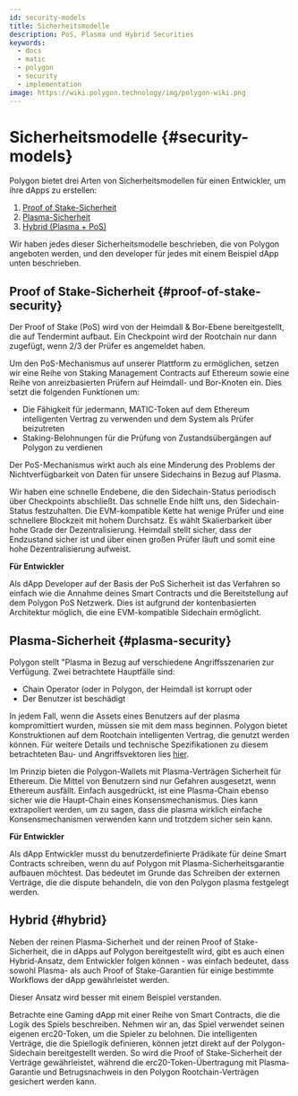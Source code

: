 ```yaml
---
id: security-models
title: Sicherheitsmodelle
description: PoS, Plasma und Hybrid Securities
keywords:
  - docs
  - matic
  - polygon
  - security
  - implementation
image: https://wiki.polygon.technology/img/polygon-wiki.png
---
```


# Sicherheitsmodelle {#security-models}

Polygon bietet drei Arten von Sicherheitsmodellen für einen Entwickler, um ihre dApps zu erstellen:

1. [Proof of Stake-Sicherheit](#proof-of-stake-security)
2. [Plasma-Sicherheit](#plasma-security)
3. [Hybrid (Plasma + PoS)](#hybrid)

Wir haben jedes dieser Sicherheitsmodelle beschrieben, die von Polygon angeboten werden, und den developer für jedes mit einem Beispiel dApp unten beschrieben.

## Proof of Stake-Sicherheit {#proof-of-stake-security}

Der Proof of Stake (PoS) wird von der Heimdall & Bor-Ebene bereitgestellt, die auf Tendermint aufbaut. Ein Checkpoint wird der Rootchain nur dann zugefügt, wenn 2/3 der Prüfer es angemeldet haben.

Um den PoS-Mechanismus auf unserer Plattform zu ermöglichen, setzen wir eine Reihe von Staking Management Contracts auf Ethereum sowie eine Reihe von anreizbasierten Prüfern auf Heimdall- und Bor-Knoten ein. Dies setzt die folgenden Funktionen um:

- Die Fähigkeit für jedermann, MATIC-Token auf dem Ethereum intelligenten Vertrag zu verwenden und dem System als Prüfer beizutreten
- Staking-Belohnungen für die Prüfung von Zustandsübergängen auf Polygon zu verdienen

Der PoS-Mechanismus wirkt auch als eine Minderung des Problems der Nichtverfügbarkeit von Daten für unsere Sidechains in Bezug auf Plasma.

Wir haben eine schnelle Endebene, die den Sidechain-Status periodisch über Checkpoints abschließt. Das schnelle Ende hilft uns, den Sidechain-Status festzuhalten. Die EVM-kompatible Kette hat wenige Prüfer und eine schnellere Blockzeit mit hohem Durchsatz. Es wählt Skalierbarkeit über hohe Grade der Dezentralisierung. Heimdall stellt sicher, dass der Endzustand sicher ist und über einen großen Prüfer läuft und somit eine hohe Dezentralisierung aufweist.

**Für Entwickler**

Als dApp Developer auf der Basis der PoS Sicherheit ist das Verfahren so einfach wie die Annahme deines Smart Contracts und die Bereitstellung auf dem Polygon PoS Netzwerk. Dies ist aufgrund der kontenbasierten Architektur möglich, die eine EVM-kompatible Sidechain ermöglicht.

## Plasma-Sicherheit {#plasma-security}

Polygon stellt "Plasma in Bezug auf verschiedene Angriffsszenarien zur Verfügung. Zwei betrachtete Hauptfälle sind:

- Chain Operator (oder in Polygon, der Heimdall ist korrupt oder
- Der Benutzer ist beschädigt

In jedem Fall, wenn die Assets eines Benutzers auf der plasma kompromittiert wurden, müssen sie mit dem mass beginnen. Polygon bietet Konstruktionen auf dem Rootchain intelligenten Vertrag, die genutzt werden können. Für weitere Details und technische Spezifikationen zu diesem betrachteten Bau- und Angriffsvektoren lies [hier](https://ethresear.ch/t/account-based-plasma-morevp/5480).

Im Prinzip bieten die Polygon-Wallets mit Plasma-Verträgen Sicherheit für Ethereum. Die Mittel von Benutzern sind nur Gefahren ausgesetzt, wenn Ethereum ausfällt. Einfach ausgedrückt, ist eine Plasma-Chain ebenso sicher wie die Haupt-Chain eines Konsensmechanismus. Dies kann extrapoliert werden, um zu sagen, dass die plasma wirklich einfache Konsensmechanismen verwenden kann und trotzdem sicher sein kann.

**Für Entwickler**

Als dApp Entwickler musst du benutzerdefinierte Prädikate für deine Smart Contracts schreiben, wenn du auf Polygon mit Plasma-Sicherheitsgarantie aufbauen möchtest. Das bedeutet im Grunde das Schreiben der externen Verträge, die die dispute behandeln, die von den Polygon plasma festgelegt werden.

## Hybrid {#hybrid}

Neben der reinen Plasma-Sicherheit und der reinen Proof of Stake-Sicherheit, die in dApps auf Polygon bereitgestellt wird, gibt es auch einen Hybrid-Ansatz, dem Entwickler folgen können - was einfach bedeutet, dass sowohl Plasma- als auch Proof of Stake-Garantien für einige bestimmte Workflows der dApp gewährleistet werden.

Dieser Ansatz wird besser mit einem Beispiel verstanden.

Betrachte eine Gaming dApp mit einer Reihe von Smart Contracts, die die Logik des Spiels beschreiben. Nehmen wir an, das Spiel verwendet seinen eigenen erc20-Token, um die Spieler zu belohnen. Die intelligenten Verträge, die die Spiellogik definieren, können jetzt direkt auf der Polygon-Sidechain bereitgestellt werden. So wird die Proof of Stake-Sicherheit der Verträge gewährleistet, während die erc20-Token-Übertragung mit Plasma-Garantie und Betrugsnachweis in den Polygon Rootchain-Verträgen gesichert werden kann.
